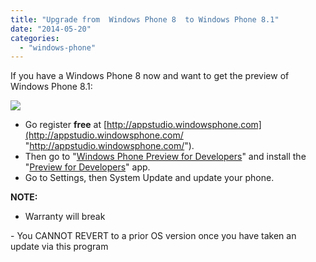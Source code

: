 ```yaml
---
title: "Upgrade from  Windows Phone 8  to Windows Phone 8.1"
date: "2014-05-20"
categories: 
  - "windows-phone"
---
```


If you have a Windows Phone 8 now and want to get the preview of Windows Phone 8.1:

![](http://cdn.marketplaceimages.windowsphone.com/v8/images/55f7d31d-6813-4edb-a656-15a394c4aa39?imageType=ws_icon_large)

- Go register **free** at [http://appstudio.windowsphone.com](http://appstudio.windowsphone.com/ "http://appstudio.windowsphone.com/").
- Then go to "[Windows Phone Preview for Developers](https://dev.windowsphone.com/en-us/develop/devpreview)" and install the "[Preview for Developers](https://go.microsoft.com/fwlink/p/?LinkId=324357)" app.
- Go to Settings, then System Update and update your phone.

**NOTE:**

- Warranty will break

\- You CANNOT REVERT to a prior OS version once you have taken an update via this program
